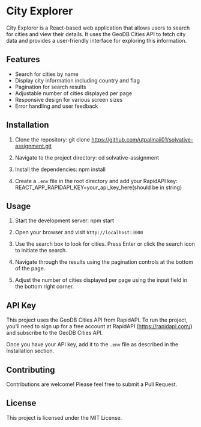 # City Explorer

City Explorer is a React-based web application that allows users to search for cities and view their details. It uses the GeoDB Cities API to fetch city data and provides a user-friendly interface for exploring this information.

## Features

- Search for cities by name
- Display city information including country and flag
- Pagination for search results
- Adjustable number of cities displayed per page
- Responsive design for various screen sizes
- Error handling and user feedback

## Installation

1. Clone the repository:
   git clone https://github.com/utpalmaji01/solvative-assignment.git

2. Navigate to the project directory:
   cd solvative-assignment

3. Install the dependencies:
   npm install

4. Create a `.env` file in the root directory and add your RapidAPI key:
   REACT_APP_RAPIDAPI_KEY=your_api_key_here(should be in string)

## Usage

1. Start the development server:
   npm start

2. Open your browser and visit `http://localhost:3000`

3. Use the search box to look for cities. Press Enter or click the search icon to initiate the search.

4. Navigate through the results using the pagination controls at the bottom of the page.

5. Adjust the number of cities displayed per page using the input field in the bottom right corner.

## API Key

This project uses the GeoDB Cities API from RapidAPI. To run the project, you'll need to sign up for a free account at RapidAPI (https://rapidapi.com/) and subscribe to the GeoDB Cities API.

Once you have your API key, add it to the `.env` file as described in the Installation section.

## Contributing

Contributions are welcome! Please feel free to submit a Pull Request.

## License

This project is licensed under the MIT License.